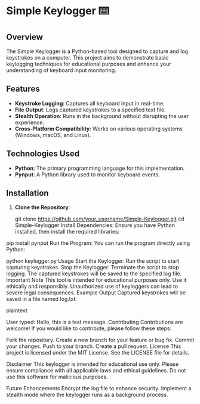 # Simple Keylogger ⌨️

## Overview
The Simple Keylogger is a Python-based tool designed to capture and log keystrokes on a computer. This project aims to demonstrate basic keylogging techniques for educational purposes and enhance your understanding of keyboard input monitoring.

## Features
- **Keystroke Logging**: Captures all keyboard input in real-time.
- **File Output**: Logs captured keystrokes to a specified text file.
- **Stealth Operation**: Runs in the background without disrupting the user experience.
- **Cross-Platform Compatibility**: Works on various operating systems (Windows, macOS, and Linux).

## Technologies Used
- **Python**: The primary programming language for this implementation.
- **Pynput**: A Python library used to monitor keyboard events.

## Installation
1. **Clone the Repository**:
   
   git clone https://github.com/your_username/Simple-Keylogger.git
   cd Simple-Keylogger
Install Dependencies: Ensure you have Python installed, then install the required libraries:

pip install pynput
Run the Program: You can run the program directly using Python:

python keylogger.py
Usage
Start the Keylogger: Run the script to start capturing keystrokes.
Stop the Keylogger: Terminate the script to stop logging. The captured keystrokes will be saved to the specified log file.
Important Note
This tool is intended for educational purposes only. Use it ethically and responsibly. Unauthorized use of keyloggers can lead to severe legal consequences.
Example Output
Captured keystrokes will be saved in a file named log.txt:

plaintext

User typed: Hello, this is a test message.
Contributing
Contributions are welcome! If you would like to contribute, please follow these steps:

Fork the repository.
Create a new branch for your feature or bug fix.
Commit your changes.
Push to your branch.
Create a pull request.
License
This project is licensed under the MIT License. See the LICENSE file for details.

Disclaimer
This keylogger is intended for educational use only. Please ensure compliance with all applicable laws and ethical guidelines. Do not use this software for malicious purposes.





Future Enhancements
Encrypt the log file to enhance security.
Implement a stealth mode where the keylogger runs as a background process.
